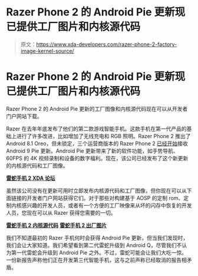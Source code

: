 # Razer Phone 2 的 Android Pie 更新现已提供工厂图片和内核源代码

> 原文：<https://www.xda-developers.com/razer-phone-2-factory-image-kernel-source/>

# Razer Phone 2 的 Android Pie 更新现已提供工厂图片和内核源代码

Razer Phone 2 的 Android Pie 更新的工厂图像和内核源代码现在可以从开发者门户网站下载。

Razer 在去年年底发布了他们的第二款游戏智能手机。这款手机在第一代产品的基础上进行了许多改进，比如增加了无线充电和 RGB 照明。Razer Phone 2 推出了 Android 8.1 Oreo，但未锁定，三个运营商版本的 Razer Phone 2 [已经开始](https://www.xda-developers.com/razer-phone-2-android-pie-update/)接收 Android 9 Pie 更新。Android Pie 更新带来了新的软件功能，如手势导航、60FPS 的 4K 视频录制和设备的数字福利。现在，该公司已经发布了这个新更新的内核源代码和工厂图像。

[**雷蛇手机 2 XDA 论坛**](https://forum.xda-developers.com/razer-phone-2)

虽然该公司没有在更新可用时立即发布内核源代码和工厂图像，但你现在可以从下面链接的开发者门户网站获得它们。对于那些对构建基于 AOSP 的定制 rom、定制内核感兴趣的开发人员，或者有一个方便的工厂映像来从坏的闪存中恢复的开发人员，您现在可以从 Razer 获得您需要的一切。

[**雷蛇手机 2 内核源代码**](https://developer.razer.com/razer-phone-dev-tools/kernel-source-code/) [**雷蛇手机 2 出厂图片**](https://developer.razer.com/razer-phone-dev-tools/factory-images/)

我们不知道最初的 Razer 手机何时会获得 Android Pie 更新，但当我们发现时，我们会让大家知道。我们希望看到第二代雷蛇升级到 Android Q，尽管我们不认为第一代雷蛇会升级到 Android Pie 之外。不过，雷蛇可能会让我们大吃一惊。一份新报告声称他们正在开发第三代智能手机，这与之前声称已经取消的报告相矛盾。